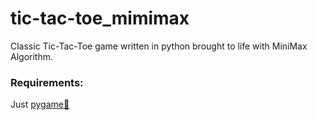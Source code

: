 # tic-tac-toe_mimimax
Classic Tic-Tac-Toe game written in python brought to life with MiniMax Algorithm.
### Requirements:
Just [pygame🐍](https://pypi.org/project/pygame/)

